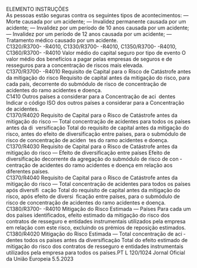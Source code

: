  
ELEMENTO  INSTRUÇÕES  
As pessoas estão seguras contra os seguintes tipos de acontecimentos: 
— Morte causada por um acidente; 
— Invalidez permanente causada por um acidente; 
— Invalidez por um período de 10 anos causada por um acidente; 
— Invalidez por um período de 12 anos causada por um acidente; 
— Tratamento médico causado por um acidente.  
C1320/R3700- 
-R4010, 
C1330/R3700- 
-R4010, 
C1350/R3700- 
-R4010, 
C1360/R3700- 
-R4010  Valor médio do capital seguro 
por tipo de evento  O valor médio dos benefícios a pagar pelas empresas de seguros e de resseguros 
para a concentração de riscos mais elevada.  
C1370/R3700- 
-R4010  Requisito de Capital para o 
Risco de Catástrofe antes da 
mitigação do risco  Requisito de capital antes da mitigação do risco, para cada país, decorrente do 
submódulo de risco de concentração de acidentes do ramo acidentes e doença.  
C1410  Outros países a considerar 
para a Concentração de aci ­
dentes  Indicar o código ISO dos outros países a considerar para a Concentração de 
acidentes.  
C1370/R4020  Requisito de Capital para o 
Risco de Catástrofe antes da 
mitigação do risco — Total 
concentração de acidentes para 
todos os países antes da di ­
versificação  Total do requisito de capital antes da mitigação do risco, antes do efeito de 
diversificação entre países, para o submódulo de risco de concentração de aciden ­
tes do ramo acidentes e doença.  
C1370/R4030  Requisito de Capital para o 
Risco de Catástrofe antes da 
mitigação do risco — Efeito de 
diversificação entre países  Efeito de diversificação decorrente da agregação do submódulo de risco de con ­
centração de acidentes do ramo acidentes e doença em relação aos diferentes 
países.  
C1370/R4040  Requisito de Capital para o 
Risco de Catástrofe antes da 
mitigação do risco — Total 
concentração de acidentes para 
todos os países após diversifi ­
cação  Total do requisito de capital antes da mitigação do risco, após efeito de diversi ­
ficação entre países, para o submódulo de risco de concentração de acidentes do 
ramo acidentes e doença.  
C1380/R3700- 
-R4010  Mitigação do Risco Estimada 
— Países  Para cada um dos países identificados, efeito estimado da mitigação do risco dos 
contratos de resseguro e entidades instrumentais utilizados pela empresa em 
relação com este risco, excluindo os prémios de reposição estimados.  
C1380/R4020  Mitigação do Risco Estimada 
— Total concentração de aci ­
dentes todos os países antes da 
diversificação  Total do efeito estimado de mitigação do risco dos contratos de resseguro e 
entidades instrumentais utilizados pela empresa para todos os países.PT  L 120/1024 Jornal Oficial da União Europeia 5.5.2023
